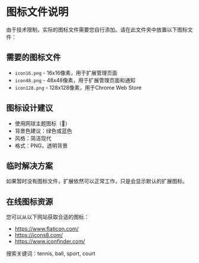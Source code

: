 # 图标文件说明

由于技术限制，实际的图标文件需要您自行添加。请在此文件夹中放置以下图标文件：

## 需要的图标文件

- `icon16.png` - 16x16像素，用于扩展管理页面
- `icon48.png` - 48x48像素，用于扩展管理页面和通知
- `icon128.png` - 128x128像素，用于Chrome Web Store

## 图标设计建议

- 使用网球主题图标（🎾）
- 背景色建议：绿色或蓝色
- 风格：简洁现代
- 格式：PNG，透明背景

## 临时解决方案

如果暂时没有图标文件，扩展依然可以正常工作，只是会显示默认的扩展图标。

## 在线图标资源

您可以从以下网站获取合适的图标：
- https://www.flaticon.com/
- https://icons8.com/
- https://www.iconfinder.com/

搜索关键词：tennis, ball, sport, court

